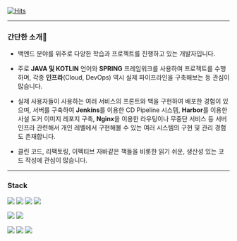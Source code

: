 [![Hits](https://hits.seeyoufarm.com/api/count/incr/badge.svg?url=https%3A%2F%2Fgithub.com%2FChi-square-test&count_bg=%2379C83D&title_bg=%23555555&icon=&icon_color=%23E7E7E7&title=hits&edge_flat=false)](https://hits.seeyoufarm.com)

------

### 간단한 소개👋

- 백엔드 분야를 위주로 다양한 학습과 프로젝트를 진행하고 있는 개발자입니다.

- 주로 **JAVA 및 KOTLIN** 언어와 **SPRING** 프레임워크를 사용하여 프로젝트를 수행하며, 각종 **인프라**(Cloud, DevOps) 역시 실제 파이프라인을 구축해보는 등 관심이 많습니다.

- 실제 사용자들이 사용하는 여러 서비스의 프론트와 백을 구현하여 배포한 경험이 있으며, 서버를 구축하여 **Jenkins**를 이용한 CD Pipeline 시스템, **Harbor**를 이용한 사설 도커 이미지 레포지 구축, **Nginx**을 이용한 라우팅이나 무중단 서비스 등 서버 인프라 관련해서 개인 레벨에서 구현해볼 수 있는 여러 시스템의 구현 및 관리 경험도 존재합니다.

- 클린 코드, 리팩토링, 이펙티브 자바같은 책들을 비롯한 읽기 쉬운, 생산성 있는 코드 작성에 관심이 많습니다.
------

### **Stack**

   <img src="https://img.shields.io/badge/Java-007396?style=for-the-badge&logo=Java&logoColor=white"> <img src="https://img.shields.io/badge/spring-6DB33F?style=for-the-badge&logo=Spring&logoColor=white"> <img src="https://img.shields.io/badge/Kotlin-7F52FF?style=for-the-badge&logo=Kotlin&logoColor=white"> <img src="https://img.shields.io/badge/Android-3DDC84?style=for-the-badge&logo=android&logoColor=white"> 

<img src="https://img.shields.io/badge/mariadb-003545?style=for-the-badge&logo=MariaDB&logoColor=white"> <img src="https://img.shields.io/badge/MongoDB-47A248?style=for-the-badge&logo=MongoDB&logoColor=white">

<img src="https://img.shields.io/badge/docker-2496ED?style=for-the-badge&logo=Docker&logoColor=white"> <img src="https://img.shields.io/badge/jenkins-D24939?style=for-the-badge&logo=Jenkins&logoColor=white"> <img src="https://img.shields.io/badge/NGINX-009639?style=for-the-badge&logo=nginx&logoColor=white">






<!--
**Chi-square-test/Chi-square-test** is a ✨ _special_ ✨ repository because its `README.md` (this file) appears on your GitHub profile.

Here are some ideas to get you started:

- 🔭 I’m currently working on ...
- 🌱 I’m currently learning ...
- 👯 I’m looking to collaborate on ...
- 🤔 I’m looking for help with ...
- 💬 Ask me about ...
- 📫 How to reach me: ...
- 😄 Pronouns: ...
- ⚡ Fun fact: ...
-->
